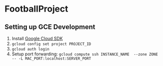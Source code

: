 # FootballProject


## Setting up GCE Development

1.  Install [Google Cloud SDK](https://cloud.google.com/sdk/docs/quickstart-macos)
2.  `gcloud config set project PROJECT_ID`
3.  `gcloud auth login`
4.   Setup port forwarding: `gcloud compute ssh INSTANCE_NAME  --zone ZONE -- -L MAC_PORT:localhost:SERVER_PORT`
